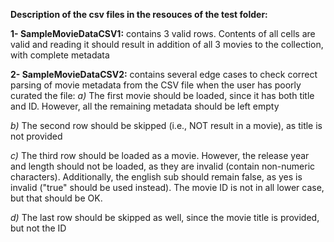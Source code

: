 **Description of the csv files in the resouces of the test folder:**

**1- SampleMovieDataCSV1:** contains 3 valid rows. Contents of all cells are valid 
and reading it should result in addition of all 3 movies to the collection, with
complete metadata

**2- SampleMovieDataCSV2:** contains several edge cases to check correct parsing of 
movie metadata from the CSV file when the user has poorly curated the file:
*a)* The first movie should be loaded, since it has both title and ID. However, 
all the remaining metadata should be left empty

*b)* The second row should be skipped (i.e., NOT result in a movie), as title
is not provided

*c)* The third row should be loaded as a movie. However, the release year and 
length should not be loaded, as they are invalid (contain non-numeric 
characters). Additionally, the english sub should remain false, as yes is 
invalid ("true" should be used instead). The movie ID is not in all lower case, 
but that should be OK.

*d)* The last row should be skipped as well, since the movie title is provided, 
but not the ID